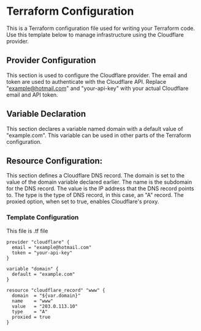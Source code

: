# Terraform Configuration
This is a Terraform configuration file used for writing your Terraform code. Use this template below to manage infrastructure using the Cloudflare provider. 

## Provider Configuration
This section is used to configure the Cloudflare provider. The email and token are used to authenticate with the Cloudflare API. Replace "example@hotmail.com" and "your-api-key" with your actual Cloudflare email and API token.

## Variable Declaration

This section declares a variable named domain with a default value of "example.com". This variable can be used in other parts of the Terraform configuration.

## Resource Configuration:

This section defines a Cloudflare DNS record. The domain is set to the value of the domain variable declared earlier. The name is the subdomain for the DNS record. The value is the IP address that the DNS record points to. The type is the type of DNS record, in this case, an "A" record. The proxied option, when set to true, enables Cloudflare's proxy.

### Template Configuration
This file is .tf file
```
provider "cloudflare" {
  email = "example@hotmail.com"
  token = "your-api-key"
}

variable "domain" {
  default = "example.com"
}

resource "cloudflare_record" "www" {
  domain  = "${var.domain}"
  name    = "www"
  value   = "203.0.113.10"
  type    = "A"
  proxied = true
}
```

